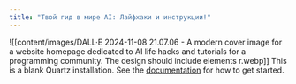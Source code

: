```yaml
---
title: "Твой гид в мире AI: Лайфхаки и инструкции!"
---
```

![[content/images/DALL·E 2024-11-08 21.07.06 - A modern cover image for a website homepage dedicated to AI life hacks and tutorials for a programming community. The design should include elements r.webp]]
This is a blank Quartz installation.
See the [documentation](https://quartz.jzhao.xyz) for how to get started.